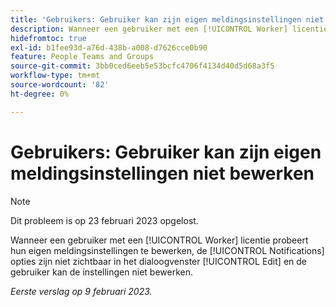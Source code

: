 ```yaml
---
title: 'Gebruikers: Gebruiker kan zijn eigen meldingsinstellingen niet bewerken'
description: Wanneer een gebruiker met een [!UICONTROL Worker] licentie probeert hun eigen meldingsinstellingen te bewerken, de [!UICONTROL Notifications] opties zijn niet zichtbaar in het dialoogvenster [!UICONTROL Edit] en de gebruiker kan de instellingen niet bewerken.
hidefromtoc: true
exl-id: b1fee93d-a76d-438b-a008-d7626cce0b90
feature: People Teams and Groups
source-git-commit: 3bb0ced6eeb5e53bcfc4706f4134d40d5d68a3f5
workflow-type: tm+mt
source-wordcount: '82'
ht-degree: 0%

---
```


# Gebruikers: Gebruiker kan zijn eigen meldingsinstellingen niet bewerken

>[!NOTE]
>
>Dit probleem is op 23 februari 2023 opgelost.

Wanneer een gebruiker met een [!UICONTROL Worker] licentie probeert hun eigen meldingsinstellingen te bewerken, de [!UICONTROL Notifications] opties zijn niet zichtbaar in het dialoogvenster [!UICONTROL Edit] en de gebruiker kan de instellingen niet bewerken.

_Eerste verslag op 9 februari 2023._
